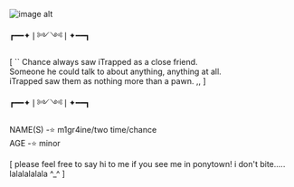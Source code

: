 ![image alt](<img width="494" height="195" alt="image" src="https://github.com/user-attachments/assets/dc7eddaa-ca83-4780-ae17-e33626af4888" />
)
                
   ┏━━✦❘༻༺❘✦━━┓ 
             


 [ `` Chance always saw iTrapped as a close friend.     
       Someone he could talk to about anything, anything at all.       
  iTrapped saw them as nothing more than a pawn. ,, ]

  ┏━━✦❘༻༺❘✦━━┓

NAME(S) -⭐ m1gr4ine/two time/chance   
AGE -⭐ minor  

[ please feel free to say hi to me if you see me in ponytown! i don't bite..... lalalalalala ^_^ ]
